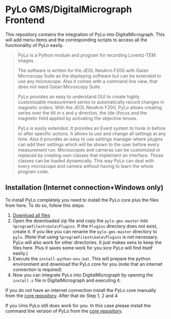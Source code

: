 # PyLo GMS/DigitalMicrograph Frontend

This repository contains the integration of PyLo into DigitalMicrograph. This will add 
menu items and the corresponding scripts to access all the functionality of PyLo easily.

> PyLo is a Python module and program for recording Lorentz-TEM images.
> 
> The software is written for the JEOL NeoArm F200 with Gatan Microscopy Suite as the 
> displaying software but can be extended to use any microscope. Also it comes with a 
> command line view, that does not need Gatan Microscopy Suite.
> 
> PyLo provides an easy to understand GUI to create highly customizable measurement series 
> to automatically record changes in magnetic orders. With the JEOL NeoArm F200, PyLo allows
> creating series over the tilt in x and y direction, the (de-)focus and the magnetic field
> applied by activating the objective lenses.
> 
> PyLo is easily extended. It provides an Event system to hook in before or after specific
> actions. It allows to use and change all settings at any time. Also it provides an easy to 
> use settings manager where plugins can add their settings which will be shown to the user 
> before every measurement run. Microscopes and cameras can be customized or replaced by 
> creating own classes that implement an interface. Those classes can be loaded dynamically.
> This way PyLo can deal with every microscope and camera without having to learn the whole
> program code. 

## Installation (Internet connection+Windows only)

To install PyLo completely you need to install the PyLo core plus the files from here. To
do so, follow this steps:

1. [Download all files](https://github.com/miile7/pylo-gms/archive/master.zip)
2. Open the downloaded zip file and copy the `pylo-gms-master` into 
   `%programfiles%\Gata\Plugins`. If the `Plugins` directory does not exist, create it. 
   If you like you can rename the `pylo-gms-master` directory to `pylo`. (Note that using 
   `%programfiles%\Gata\Plugins` is not necessary. PyLo will also work for other 
   directories. It just makes sens to keep the files here. Plus it saves some work for 
   you sice PyLo will find itself easily.)
3. Execute the `install-python-env.bat`. This will prepare the python environment and 
   download the PyLo core for you (note that an internet connection is required)
4. Now you can integrate PyLo into DigitalMicrograph by opening the `install.s` file in 
   DigitalMicrograph and executing it.

If you do not have an internet connection install the PyLo core manually from the 
[core repository](https://github.com/miile7/pylo-project/). After that do Step 1, 2 and 4

If you Unix PyLo still does work for you. In this case please install the command line 
version of PyLo from the [core repository](https://github.com/miile7/pylo-project/).